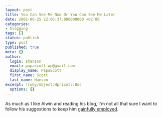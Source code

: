 ```yaml
---
layout: post
title: You Can See Me Now Or You Can See Me Later
date: 2002-06-25 22:06:37.000000000 +02:00
categories:
- blogging
tags: []
status: publish
type: post
published: true
meta: {}
author:
  login: shanson
  email: papascott-wp@gmail.com
  display_name: PapaScott
  first_name: Scott
  last_name: Hanson
excerpt: !ruby/object:Hpricot::Doc
  options: {}
---
```

<p>As much as I like Alwin and reading his blog, I'm not all that sure I want to follow his suggestions to keep him <a href="http://www.vfth.com/2002/06/25">gainfully employed</a>.</p>
